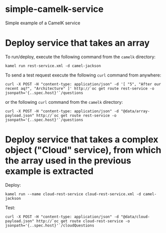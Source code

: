 # simple-camelk-service
Simple example of a CamelK service

# **Deploy service that takes an array**

To run/deploy, execute the following command from the `camelk` directory:
```
kamel run rest-service.xml -d camel-jackson
```

To send a test request execute the following `curl` command from anywhere:
```
curl -X POST -H "content-type: application/json" -d '[ "5", "After our recent aq?", "Architecture" ]' http://`oc get route rest-service -o jsonpath='{..spec.host}'`/questions
```
or the following `curl` command from the `camelk` directory:
```
curl -X POST -H "content-type: application/json" -d "@data/array-payload.json" http://`oc get route rest-service -o jsonpath='{..spec.host}'`/questions
```
# **Deploy service that takes a complex object ("Cloud" service), from which the array used in the previous example is extracted**

Deploy:
```
kamel run --name cloud-rest-service cloud-rest-service.xml -d camel-jackson
```

Test:
```
curl -X POST -H "content-type: application/json" -d "@data/cloud-payload.json" http://`oc get route cloud-rest-service -o jsonpath='{..spec.host}'`/cloudQuestions
```
